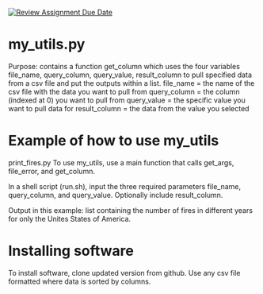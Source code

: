 [![Review Assignment Due Date](https://classroom.github.com/assets/deadline-readme-button-24ddc0f5d75046c5622901739e7c5dd533143b0c8e959d652212380cedb1ea36.svg)](https://classroom.github.com/a/oQi7O4AA)

# my_utils.py 
Purpose: contains a function get_column which uses the four variables file_name, query_column, query_value, result_column to pull specified data from a csv file and put the outputs within a list. 
file_name = the name of the csv file with the data you want to pull from
query_column = the column (indexed at 0) you want to pull from
query_value = the specific value you want to pull data for
result_column = the data from the value you selected

# Example of how to use my_utils
print_fires.py 
To use my_utils, use a main function that calls get_args, file_error, and get_column. 

In a shell script (run.sh), input the three required parameters file_name, query_column, and query_value. Optionally include result_column. 

Output in this example: list containing the number of fires in different years for only the Unites States of America. 

# Installing software
To install software, clone updated version from github. Use any csv file formatted where data is sorted by columns. 



